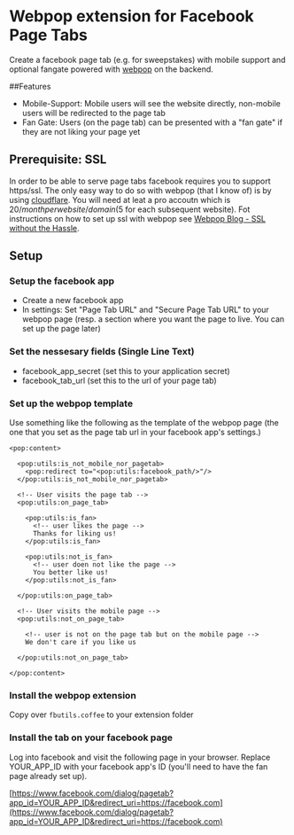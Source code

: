 # Webpop extension for Facebook Page Tabs

Create a facebook page tab (e.g. for sweepstakes) with mobile support and optional fangate powered with [webpop](http://www.webpop.com/) on the backend.

##Features
* Mobile-Support: Mobile users will see the website directly, non-mobile users will be redirected to the page tab
* Fan Gate: Users (on the page tab) can be presented with a "fan gate" if they are not liking your page yet

## Prerequisite: SSL
In order to be able to serve page tabs facebook requires you to support https/ssl. The only easy way to do so with webpop (that I know of) is by using [cloudflare](https://www.cloudflare.com/). You will need at leat a pro accoutn which is 20$/month per website/domain (5$ for each subsequent website).
Fot instructions on how to set up ssl with webpop see [Webpop Blog -  SSL without the Hassle](http://www.webpop.com/blog/2013/02/04/ssl-without-the-hassle).




## Setup

### Setup the facebook app
* Create a new facebook app
* In settings: Set "Page Tab URL" and "Secure Page Tab URL" to your webpop page (resp. a section where you want the page to live. You can set up the page later)

### Set the nessesary fields (Single Line Text)

* facebook_app_secret (set this to your application secret)
* facebook_tab_url (set this to the url of your page tab)


### Set up the webpop template
Use something like the following as the template of the webpop page (the one that you set as the page tab url in your facebook app's settings.)

    <pop:content>

      <pop:utils:is_not_mobile_nor_pagetab>
        <pop:redirect to="<pop:utils:facebook_path/>"/>
      </pop:utils:is_not_mobile_nor_pagetab>

      <!-- User visits the page tab -->
      <pop:utils:on_page_tab>
          
        <pop:utils:is_fan>
          <!-- user likes the page -->
          Thanks for liking us!
        </pop:utils:is_fan>

        <pop:utils:not_is_fan>
          <!-- user doen not like the page -->
          You better like us!
        </pop:utils:not_is_fan>
      
      </pop:utils:on_page_tab>

      <!-- User visits the mobile page -->
      <pop:utils:not_on_page_tab>

        <!-- user is not on the page tab but on the mobile page -->
        We don't care if you like us

      </pop:utils:not_on_page_tab>

    </pop:content>
    
### Install the webpop extension
Copy over ``fbutils.coffee`` to your extension folder 
    
### Install the tab on your facebook page
Log into facebook and visit the following page in your browser. Replace YOUR_APP_ID with your facebook app's ID (you'll need to have the fan page already set up).

[https://www.facebook.com/dialog/pagetab?app_id=YOUR_APP_ID&redirect_uri=https://facebook.com](https://www.facebook.com/dialog/pagetab?app_id=YOUR_APP_ID&redirect_uri=https://facebook.com)
